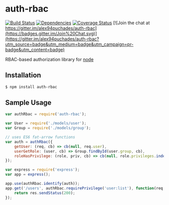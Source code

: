 # auth-rbac

[![Build Status](https://travis-ci.org/alex94puchades/auth-rbac.svg?branch=master)](https://travis-ci.org/alex94puchades/auth-rbac)
[![Dependencies](https://david-dm.org/alex94puchades/auth-rbac.svg)](https://david-dm.org/alex94puchades/auth-rbac)
[![Coverage Status](https://coveralls.io/repos/alex94puchades/auth-rbac/badge.svg)](https://coveralls.io/r/alex94puchades/auth-rbac)
[![Join the chat at https://gitter.im/alex94puchades/auth-rbac](https://badges.gitter.im/Join%20Chat.svg)](https://gitter.im/alex94puchades/auth-rbac?utm_source=badge&utm_medium=badge&utm_campaign=pr-badge&utm_content=badge)

RBAC-based authorization library for [node](http://nodejs.org/)

## Installation

```bash
$ npm install auth-rbac
```

## Sample Usage

```js
var authRbac = require('auth-rbac');

var User = require('./models/user');
var Group = require('./models/group');

// uses ES6 fat-arrow functions
var auth = authRbac({
	getUser: (req, cb) => cb(null, req.user),
	userGetRole: (user, cb) => Group.findById(user.group, cb),
	roleHasPrivilege: (role, priv, cb) => cb(null, role.privileges.indexOf(priv) !== -1)
});

var express = require('express');
var app = express();

app.use(authRbac.identify(auth));
app.get('/users', authRbac.requirePrivilege('user:list'), function(req, res) {
	return res.sendStatus(200);
});
```
